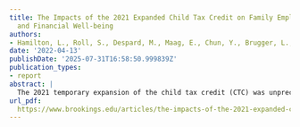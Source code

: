 ```yaml
---
title: The Impacts of the 2021 Expanded Child Tax Credit on Family Employment, Nutrition,
  and Financial Well-being
authors:
- Hamilton, L., Roll, S., Despard, M., Maag, E., Chun, Y., Brugger, L., & Grinstein-Weiss, M.
date: '2022-04-13'
publishDate: '2025-07-31T16:58:50.999839Z'
publication_types:
- report
abstract: |
  The 2021 temporary expansion of the child tax credit (CTC) was unprecedented in its reach, lifting 3.7 million children out of poverty as of December 2021. It provided families with up to     $3,600 for every child in the household under the age of six, and up to $3,000 for every child between the ages of 6 and 17. Half the credit was issued monthly between July and December,      2021. Almost all middle- and low-income families with children were eligible for the CTC. Married parents making less than $150,000 and single parents making less than $112,500 per year       were eligible to receive the full amount of the credit, which began to phase out slowly after these income cut-offs. The purpose of this study is to understand the impact of the expanded      CTC on families and to inform current proposals to make the credit permanent.
url_pdf:
  https://www.brookings.edu/articles/the-impacts-of-the-2021-expanded-child-tax-credit-on-family-employment-nutrition-and-financial-well-being/
---
```

